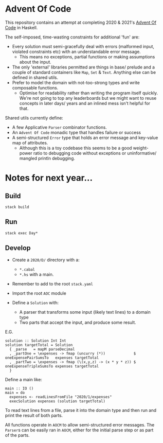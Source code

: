 # Advent Of Code

This repository contains an attempt at completing 2020 & 2021's [Advent Of Code](https://adventofcode.com) in Haskell.

The self-imposed, time-wasting constraints for additional 'fun' are:
- Every solution must semi-gracefully deal with errors (malformed input, violated constraints etc) with an understandable error message.
  - This means no exceptions, partial functions or making assumptions about the input.
- The only 'external' libraries permitted are things in base/ prelude and a couple of standard containers like `Map`, `Set` & `Text`. Anything else can be defined in shared utils.
- Prefer to model the domain with not-too-strong types and write composable functions.
  - Optimise for readability rather than writing the program itself quickly. We're not going to top any leaderboards but we might want to reuse concepts in later days/ years and an inlined mess isn't helpful for that.

Shared utils currently define:
- A few Applicative `Parser` combinator functions.
- An `Advent Of Code` monadic type that handles failure or success
- A semi-structured `Error` type that holds an error message and key-value map of attributes.
  - Although this is a toy codebase this seems to be a good weight-power ratio to debugging code without exceptions or uninformative/ mangled println debugging.

# Notes for next year...
## Build

```
stack build
```

## Run

```
stack exec Day*
```

## Develop

- Create a `2020/D/` directory with a:
  - `*.cabal`
  - `*.hs` with a main.
- Remember to add to the root `stack.yaml`

- Import the root `AOC` module
- Define a `Solution` with:
  - A parser that transforms some input (likely text lines) to a domain type
  - Two parts that accept the input, and produce some result.

E.G.
```
solution :: Solution Int Int
solution targetTotal = Solution
  { _parse   = mapM parseDecimal
  , _partOne = \expenses -> fmap (uncurry (*))             $ oneExpensePairSumsTo   expenses targetTotal
  , _partTwo = \expenses -> fmap (\(x,y,z) -> (x * y * z)) $ oneExpenseTripleSumsTo expenses targetTotal
  }
```

Define a main like:
```
main :: IO ()
main = do
  expenses <- readLinesFromFile "2020/1/expenses"
  execSolution expenses (solution targetTotal)
```
To read text lines from a file, parse it into the domain type and then run and print the result of both parts.

All functions operate in `AOCM` to allow semi-structured error messages. The `Parser`s can be easily ran in `AOCM`, either for the initial parse step or as part of the parts.

